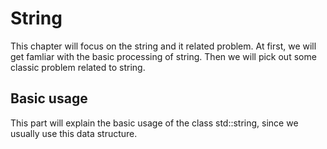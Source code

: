 # String

This chapter will focus on the string and it related problem. At first, we will get famliar with the basic processing of string. Then we will pick out some classic problem related to string.

## Basic usage 
This part will explain the basic usage of the class std::string, since we usually use this data structure.
